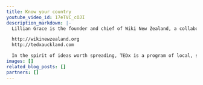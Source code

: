```yaml
---
title: Know your country
youtube_video_id: 17eTVC_cOJI
description_markdown: |-
  Lillian Grace is the founder and chief of Wiki New Zealand, a collaborative website making data about New Zealand visually accessible for everyone. Through Wiki New Zealand, Lillian aims to make it normal to know your country.  In her previous role at The New Zealand Institute, Lillian became aware of some of the challenges we face as a country. She believes that to get the best outcomes we need to make informed decisions in all areas and at all levels, and that the process needs to start with understanding the facts before we connect them to our values.

  http://wikinewzealand.org
  http://tedxauckland.com

  In the spirit of ideas worth spreading, TEDx is a program of local, self-organized events that bring people together to share a TED-like experience. At a TEDx event, TEDTalks video and live speakers combine to spark deep discussion and connection in a small group. These local, self-organized events are branded TEDx, where x = independently organized TED event. The TED Conference provides general guidance for the TEDx program, but individual TEDx events are self-organized.* (*Subject to certain rules and regulations)
images: []
related_blog_posts: []
partners: []
---
```


